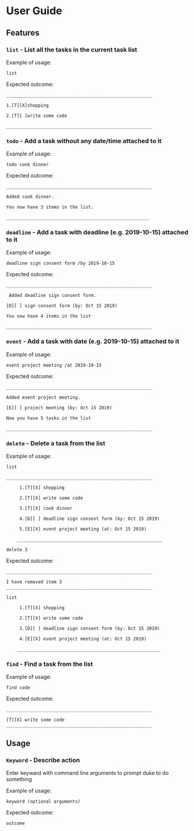 # User Guide

## Features 

### `list` - List all the tasks in the current task list

Example of usage: 

`list`

Expected outcome:

`_______________________________________________________`

`1.[T][X]shopping`

`2.[T][ ]write some code`	

`_______________________________________________________`

### `todo` - Add a task without any date/time attached to it

Example of usage:

`todo cook dinner`

Expected outcome:

`_______________________________________________________`

`Added cook dinner.`

`You now have 3 items in the list.`

`______________________________________________________`

### `deadline` - Add a task with deadline (e.g. 2019-10-15) attached to it

Example of usage:

`deadline sign consent form /by 2019-10-15`

Expected outcome:

`_______________________________________________________`

` Added deadline sign consent form.`

`[D][ ] sign consent form (by: Oct 15 2019)`

`You now have 4 items in the list`

`_______________________________________________________`

### `event` - Add a task with date (e.g. 2019-10-15) attached to it

Example of usage:

`event project meeting /at 2019-10-15`

Expected outcome:

`_______________________________________________________`

`Added event project meeting.`

`[E][ ] project meeting (by: Oct 15 2019)`

`Now you have 5 tasks in the list`

`_______________________________________________________`

### `delete` - Delete a task from the list

Example of usage:

`list`

`_______________________________________________________`

`     1.[T][X] shopping`

`     2.[T][X] write some code`

`     3.[T][X] cook dinner`

`     4.[D][ ] deadline sign consent form (by: Oct 15 2019)`

`     5.[E][X] event project meeting (at: Oct 15 2019)`


`    _______________________________________________________`

`delete 3`

Expected outcome:

`_______________________________________________________`
 
`I have removed item 3`
`_______________________________________________________`

`list`


`     1.[T][X] shopping`

`     2.[T][X] write some code`

`     3.[D][ ] deadline sign consent form (by: Oct 15 2019)`

`     4.[E][X] event project meeting (at: Oct 15 2019)`


`    ______________________________________________________`

### `find` - Find a task from the list

Example of usage:

`find code`

Expected outcome:

`_______________________________________________________`
 
`[T][X] write some code`
`_______________________________________________________`


## Usage

### `Keyword` - Describe action

Enter keyward with command line arguments to prompt duke to do something

Example of usage: 

`keyword (optional arguments)`

Expected outcome:

`outcome`
